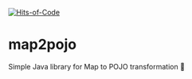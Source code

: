 [![Hits-of-Code](https://hitsofcode.com/github/javaSlang/map2pojo)](https://hitsofcode.com/view/github/javaSlang/map2pojo)
# map2pojo
Simple Java library for Map to POJO transformation 🧬
